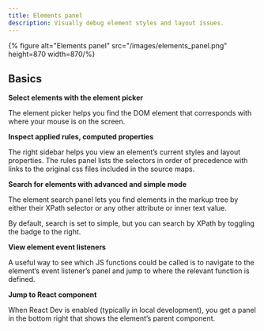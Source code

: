```yaml
---
title: Elements panel
description: Visually debug element styles and layout issues.
---
```


{% figure alt="Elements panel" src="/images/elements_panel.png" height=870 width=870/%}

## Basics

**Select elements with the element picker**

The element picker helps you find the DOM element that corresponds with where your mouse is on the screen.

**Inspect applied rules, computed properties**

The right sidebar helps you view an element’s current styles and layout properties. The rules panel lists the selectors in order of precedence with links to the original css files included in the source maps.

**Search for elements with advanced and simple mode**

The element search panel lets you find elements in the markup tree by either their XPath selector or any other attribute or inner text value.

By default, search is set to simple, but you can search by XPath by toggling the badge to the right.

**View element event listeners**

A useful way to see which JS functions could be called is to navigate to the element’s event listener’s panel and jump to where the relevant function is defined.

**Jump to React component**

When React Dev is enabled (typically in local development), you get a panel in the bottom right that shows the element’s parent component.
